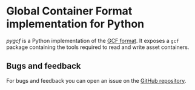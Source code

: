 # Global Container Format implementation for Python

*pygcf* is a Python implementation of the [GCF format](https://github.com/moongoal/gcf-spec). It exposes a `gcf` package containing the tools required to read and write asset containers.

## Bugs and feedback

For bugs and feedback you can open an issue on the [GitHub repository](https://github.com/moongoal/pygcf).
